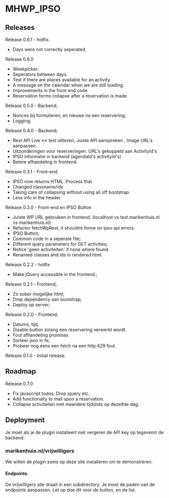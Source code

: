 # MHWP\_IPSO

## Releases
Release 0.6.1 - hotfix.
- Days were not correctly seperated.

Release 0.6.0
- Weekpicker.
- Seperators between days.
- Test if there are places available for an activity.
- A message on the calendar when we are still loading.
- Improvements in the front end code
- Reservation forms collapse after a reservation is made.

Release 0.5.0 - Backend;
- Nonces bij formulieren, en nieuwe na een reservering;
- Logging; 

Release 0.4.0 - Backend;
- Rest API Live <-> test uitlezen, Juiste API aanspreken , Image URL's aanpassen.
- Uitzonderingen voor reserveringen. URL's gekoppeld aan ActivityId's
- IPSO informatie in backend (agendaId's activityId's)
- Betere afhandeling in frontend.

Release 0.3.1 - Front-end.
- IPSO now returns HTML. Process that.
- Changed classname/ids
- Taking care of collapsing without using all off bootstrap.
- Less info in the header.

Release 0.3.0 - Front-end en IPSO Button
- Juiste WP URL gebruiken in frontend. (localhost vs test.marikenhuis.nl vs marikenhuis.nl)
- Refactor fetchWpRest, it shouldnt throw on ipso api errors.
- IPSO Button;
- Common code in a seperate file;
- Different query parameters for GET activities;
- Notice 'geen activiteiten' if none where found.
- Renamed classes and ids in rendered html.

Release 0.2.2 - hotfix
- Make jQuery accessible in the frontend.;

Release 0.2.1 - Frontend;
- Zo sober mogelijke html;
- Drop dependency aan bootstrap;
- Deploy op server;

Release 0.2.0 - Frontend; 
- Datums, tijd, 
- Disable button zolang een reservering verwerkt wordt.
- Fout afhandeling promises
- Sorteer json in fe; 
- Probeer nog eens een fetch na een http 429 fout.

Release 0.1.0  - Initial release.

## Roadmap


Release 0.7.0 
- Fix javascript todos; Drop jquery etc..
- Add functionaity to mail upon a reservation.
- Collapse activiteiten met meerdere tijdslots op dezelfde dag.

## Deployment

Je moet als je de plugin installeert niet vergeren de API key op tegevenin de backend.

### marikenhuis.nl/vrijwilligers

We willen de plugin soms op deze site installeren om te demonstreren.

#### Endpoints.
De vrijwilligers site draait in een subdirectory. Je moet de paden van de endpoints aanpassen.
Let op doe dit voor de button, en de list.
